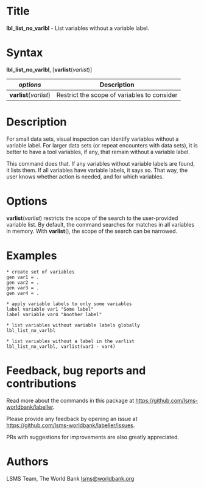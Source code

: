 # Title

__lbl_list_no_varlbl__ - List variables without a variable label.

# Syntax

__lbl_list_no_varlbl__, [__**v**arlist__(_varlist_)]

| _options_ | Description |
|-----------|-------------|
| __**v**arlist__(_varlist_) | Restrict the scope of variables to consider |

# Description

For small data sets, visual inspection can identify variables without a variable label. For larger data sets (or repeat encounters with data sets), it is better to have a tool variables, if any, that remain without a variable label.

This command does that.  If any variables without variable labels are found, it lists them. If all variables have variable labels, it says so. That way, the user knows whether action is needed, and for which variables.

# Options

__**v**arlist__(_varlist_) restricts the scope of the search to the user-provided variable list. By default, the command searches for matches in all variables in memory. With __varlist__(), the scope of the search can be narrowed.

# Examples

```
* create set of variables
gen var1 = .
gen var2 = .
gen var3 = .
gen var4 = .

* apply variable labels to only some variables
label variable var1 "Some label"
label variable var4 "Another label"

* list variables without variable labels globally
lbl_list_no_varlbl

* list variables without a label in the varlist
lbl_list_no_varlbl, varlist(var3 - var4)
```

# Feedback, bug reports and contributions

Read more about the commands in this package at https://github.com/lsms-worldbank/labeller.

Please provide any feedback by opening an issue at https://github.com/lsms-worldbank/labeller/issues.

PRs with suggestions for improvements are also greatly appreciated.

# Authors

LSMS Team, The World Bank lsms@worldbank.org
